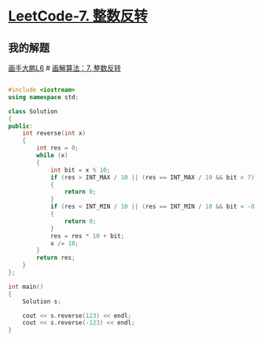 # [LeetCode-7. 整数反转](https://leetcode.cn/problems/reverse-integer/)



## 我的解题

[画手大鹏L6](https://leetcode.cn/u/guanpengchn/) # [画解算法：7. 整数反转](https://leetcode.cn/problems/reverse-integer/solution/hua-jie-suan-fa-7-zheng-shu-fan-zhuan-by-guanpengc/)



```c++

#include <iostream>
using namespace std;

class Solution
{
public:
    int reverse(int x)
    {
        int res = 0;
        while (x)
        {
            int bit = x % 10;
            if (res > INT_MAX / 10 || (res == INT_MAX / 10 && bit > 7))
            {
                return 0;
            }
            if (res < INT_MIN / 10 || (res == INT_MIN / 10 && bit < -8))
            {
                return 0;
            }
            res = res * 10 + bit;
            x /= 10;
        }
        return res;
    }
};

int main()
{
    Solution s;

    cout << s.reverse(123) << endl;
    cout << s.reverse(-123) << endl;
}
```

